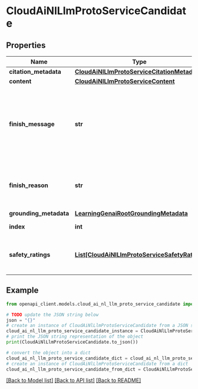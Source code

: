 # CloudAiNlLlmProtoServiceCandidate


## Properties

Name | Type | Description | Notes
------------ | ------------- | ------------- | -------------
**citation_metadata** | [**CloudAiNlLlmProtoServiceCitationMetadata**](CloudAiNlLlmProtoServiceCitationMetadata.md) |  | [optional] 
**content** | [**CloudAiNlLlmProtoServiceContent**](CloudAiNlLlmProtoServiceContent.md) |  | [optional] 
**finish_message** | **str** | A string that describes the filtering behavior in more detail. Only filled when reason is set. | [optional] 
**finish_reason** | **str** | The reason why the model stopped generating tokens. | [optional] 
**grounding_metadata** | [**LearningGenaiRootGroundingMetadata**](LearningGenaiRootGroundingMetadata.md) |  | [optional] 
**index** | **int** | Index of the candidate. | [optional] 
**safety_ratings** | [**List[CloudAiNlLlmProtoServiceSafetyRating]**](CloudAiNlLlmProtoServiceSafetyRating.md) | Safety ratings of the generated content. | [optional] 

## Example

```python
from openapi_client.models.cloud_ai_nl_llm_proto_service_candidate import CloudAiNlLlmProtoServiceCandidate

# TODO update the JSON string below
json = "{}"
# create an instance of CloudAiNlLlmProtoServiceCandidate from a JSON string
cloud_ai_nl_llm_proto_service_candidate_instance = CloudAiNlLlmProtoServiceCandidate.from_json(json)
# print the JSON string representation of the object
print(CloudAiNlLlmProtoServiceCandidate.to_json())

# convert the object into a dict
cloud_ai_nl_llm_proto_service_candidate_dict = cloud_ai_nl_llm_proto_service_candidate_instance.to_dict()
# create an instance of CloudAiNlLlmProtoServiceCandidate from a dict
cloud_ai_nl_llm_proto_service_candidate_from_dict = CloudAiNlLlmProtoServiceCandidate.from_dict(cloud_ai_nl_llm_proto_service_candidate_dict)
```
[[Back to Model list]](../README.md#documentation-for-models) [[Back to API list]](../README.md#documentation-for-api-endpoints) [[Back to README]](../README.md)



